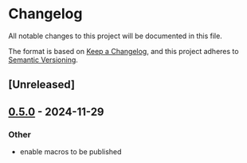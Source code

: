 # Changelog

All notable changes to this project will be documented in this file.

The format is based on [Keep a Changelog](https://keepachangelog.com/en/1.0.0/),
and this project adheres to [Semantic Versioning](https://semver.org/spec/v2.0.0.html).

## [Unreleased]

## [0.5.0](https://github.com/tailcallhq/gh-workflow/compare/gh-workflow-macros-v0.1.0...gh-workflow-macros-v0.5.0) - 2024-11-29

### Other

- enable macros to be published
